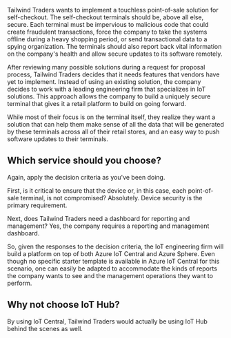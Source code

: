 Tailwind Traders wants to implement a touchless point-of-sale solution for self-checkout.  The self-checkout terminals should be, above all else, secure. Each terminal must be impervious to malicious code that could create fraudulent transactions, force the company to take the systems offline during a heavy shopping period, or send transactional data to a spying organization.  The terminals should also report back vital information on the company's health and allow secure updates to its software remotely.

After reviewing many possible solutions during a request for proposal process, Tailwind Traders decides that it needs features that vendors have yet to implement. Instead of using an existing solution, the company decides to work with a leading engineering firm that specializes in IoT solutions. This approach allows the company to build a uniquely secure terminal that gives it a retail platform to build on going forward.

While most of their focus is on the terminal itself, they realize they want a solution that can help them make sense of all the data that will be generated by these terminals across all of their retail stores, and an easy way to push software updates to their terminals.

## Which service should you choose?

Again, apply the decision criteria as you've been doing.

First, is it critical to ensure that the device or, in this case, each point-of-sale terminal, is not compromised?  Absolutely.  Device security is the primary requirement.

Next, does Tailwind Traders need a dashboard for reporting and management?  Yes, the company requires a reporting and management dashboard.

So, given the responses to the decision criteria, the IoT engineering firm will build a platform on top of both Azure IoT Central and Azure Sphere.  Even though no specific starter template is available in Azure IoT Central for this scenario, one can easily be adapted to accommodate the kinds of reports the company wants to see and the management operations they want to perform.

## Why not choose IoT Hub?

By using IoT Central, Tailwind Traders would actually be using IoT Hub behind the scenes as well.